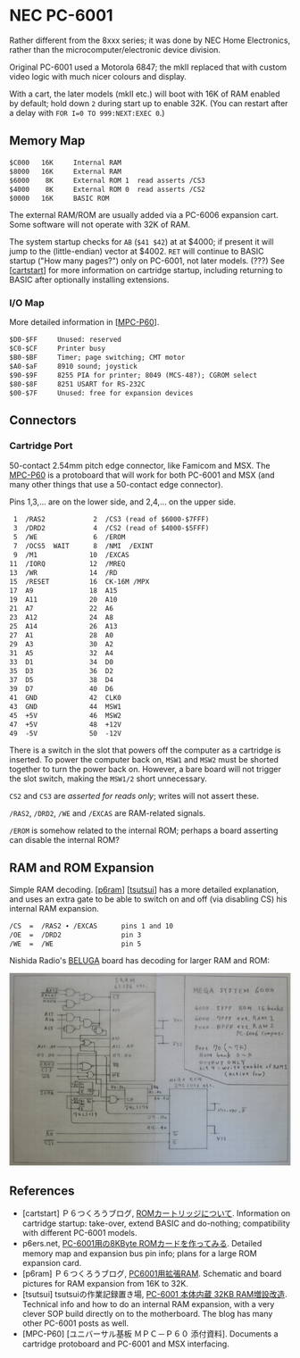 NEC PC-6001
===========

Rather different from the 8xxx series; it was done by NEC Home Electronics,
rather than the microcomputer/electronic device division.

Original PC-6001 used a Motorola 6847; the mkII replaced that with custom
video logic with much nicer colours and display.

With a cart, the later models (mkII etc.) will boot with 16K of RAM enabled
by default; hold down `2` during start up to enable 32K. (You can restart
after a delay with `FOR I=0 TO 999:NEXT:EXEC 0`.)


Memory Map
----------

    $C000   16K     Internal RAM
    $8000   16K     External RAM
    $6000    8K     External ROM 1  read asserts /CS3
    $4000    8K     External ROM 0  read asserts /CS2
    $0000   16K     BASIC ROM

The external RAM/ROM are usually added via a PC-6006 expansion cart.
Some software will not operate with 32K of RAM.

The system startup checks for `AB` (`$41 $42`) at at $4000; if present it
will jump to the (little-endian) vector at $4002. `RET` will continue to
BASIC startup ("How many pages?") only on PC-6001, not later models. (???)
See [[cartstart]] for more information on cartridge startup, including
returning to BASIC after optionally installing extensions.

### I/O Map

More detailed information in [[MPC-P60]].

    $D0-$FF     Unused: reserved
    $C0-$CF     Printer busy
    $B0-$BF     Timer; page switching; CMT motor
    $A0-$aF     8910 sound; joystick
    $90-$9F     8255 PIA for printer; 8049 (MCS-48?); CGROM select
    $80-$8F     8251 USART for RS-232C
    $00-$7F     Unused: free for expansion devices


Connectors
----------

### Cartridge Port

50-contact 2.54mm pitch edge connector, like Famicom and MSX. The [MPC-P60]
is a protoboard that will work for both PC-6001 and MSX (and many other
things that use a 50-contact edge connector).

Pins 1,3,… are on the lower side, and 2,4,… on the upper side.

     1  /RAS2            2  /CS3 (read of $6000-$7FFF)
     3  /DRD2            4  /CS2 (read of $4000-$5FFF)
     5  /WE              6  /EROM
     7  /OCS5  WAIT      8  /NMI  /EXINT
     9  /M1             10  /EXCAS
    11  /IORQ           12  /MREQ
    13  /WR             14  /RD
    15  /RESET          16  CK-16M /MPX
    17  A9              18  A15
    19  A11             20  A10
    21  A7              22  A6
    23  A12             24  A8
    25  A14             26  A13
    27  A1              28  A0
    29  A3              30  A2
    31  A5              32  A4
    33  D1              34  D0
    35  D3              36  D2
    37  D5              38  D4
    39  D7              40  D6
    41  GND             42  CLK0
    43  GND             44  MSW1
    45  +5V             46  MSW2
    47  +5V             48  +12V
    49  -5V             50  -12V

There is a switch in the slot that powers off the computer as a cartridge
is inserted. To power the computer back on, `MSW1` and `MSW2` must be
shorted together to turn the power back on. However, a bare board will not
trigger the slot switch, making the `MSW1/2` short unnecessary.

`CS2` and `CS3` are _asserted for reads only_; writes will not assert these.

`/RAS2`, `/DRD2`, `/WE` and `/EXCAS` are RAM-related signals.

`/EROM`  is somehow related to the internal ROM; perhaps a board asserting
can disable the internal ROM?


RAM and ROM Expansion
---------------------

Simple RAM decoding. [[p6ram]] [[tsutsui]] has a more detailed explanation,
and uses an extra gate to be able to switch on and off (via disabling CS)
his internal RAM expansion.

    /CS  =  /RAS2 ∙ /EXCAS      pins 1 and 10
    /OE  =  /DRD2               pin 3
    /WE  =  /WE                 pin 5

Nishida Radio's [BELUGA] board has decoding for larger RAM and ROM:

<img src="6001beluga.jpg" alt="BELUGA schematic"/>


References
----------

- \[cartstart] Ｐ６つくろうブログ, [ROMカートリッジについて][cartstart].
  Information on cartridge startup: take-over, extend BASIC and do-nothing;
  compatibility with different PC-6001 models.
- p6ers.net, [PC-6001用の8KByte ROMカードを作ってみる][p6ers ROM]. Detailed
  memory map and expansion bus pin info; plans for a large ROM expansion
  card.
- \[p6ram] Ｐ６つくろうブログ, [PC6001用拡張RAM][p6ram]. Schematic and
  board pictures for RAM expansion from 16K to 32K.
- \[tsutsui] tsutsuiの作業記録置き場, [PC-6001 本体内蔵 32KB
  RAM増設改造][tsutsui]. Technical info and how to do an internal RAM
  expansion, with a very clever SOP build directly on to the motherboard.
  The blog has many other PC-6001 posts as well.
- \[MPC-P60] [ユニバーサル基板 ＭＰＣ－Ｐ６０ 添付資料]. Documents a
  cartridge protoboard and PC-6001 and MSX interfacing.



<!-------------------------------------------------------------------->
[BELUGA]: http://tulip-house.ddo.jp/digital/BELUGA/
[MPC-P60]: http://madlabo.oops.jp/NEW/supp/20141006-16A.pdf
[cartstart]: http://sbeach.seesaa.net/article/394230579.html
[p6ers ROM]: http://p6ers.net/mm/pc-6001/dev/flashromcard/8k.html
[p6ram]: http://sbeach.seesaa.net/article/387861385.html
[tsutsui]: https://ch.nicovideo.jp/tsutsui/blomaga/ar1315944
